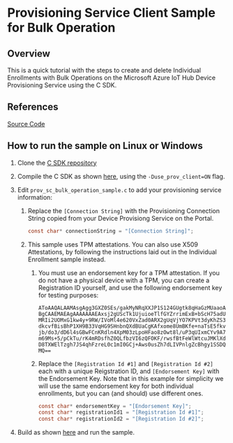 # Provisioning Service Client Sample for Bulk Operation

## Overview

This is a quick tutorial with the steps to create and delete Individual Enrollments with Bulk Operations on the Microsoft Azure IoT Hub Device Provisioning Service using the C SDK.

## References

[Source Code][source-code-link]

## How to run the sample on Linux or Windows

1. Clone the [C SDK repository][root-link]
2. Compile the C SDK as shown [here][devbox-setup-link], using the `-Duse_prov_client=ON` flag.
3. Edit `prov_sc_bulk_operation_sample.c` to add your provisioning service information:
    1. Replace the `[Connection String]` with the Provisioning Connection String copied from your Device Provisiong Service on the Portal.
        ```c
        const char* connectionString = "[Connection String]";
        ```

    2. This sample uses TPM attestations. You can also use X509 Attestations, by following the instructions laid out in the Individual Enrollment    sample instead.

        1. You must use an endorsement key for a TPM attestation.  If you do not have a physical device with a TPM, you can create a Registration ID yourself, and use the following endorsement key for testing purposes:

            ```AToAAQALAAMAsgAgg3GXZ0SEs/gakMyNRqXXJP1S124GUgtk8qHaGzMUaaoABgCAAEMAEAgAAAAAAAEAxsj2gUScTk1UjuioeTlfGYZrrimExB+bScH75adUMRIi2UOMxG1kw4y+9RW/IVoMl4e620VxZad0ARX2gUqVjYO7KPVt3dyKhZS3dkcvfBisBhP1XH9B33VqHG9SHnbnQXdBUaCgKAfxome8UmBKfe+naTsE5fkvjb/do3/dD6l4sGBwFCnKRdln4XpM03zLpoHFao8zOwt8l/uP3qUIxmCYv9A7m69Ms+5/pCkTu/rK4mRDsfhZ0QLfbzVI6zQFOKF/rwsfBtFeWlWtcuJMKlXdD8TXWElTzgh7JS4qhFzreL0c1mI0GCj+Aws0usZh7dLIVPnlgZcBhgy1SSDQMQ==```

        2. Replace the `[Registration Id #1]` and `[Registration Id #2]` each with a unique Reigstration ID, and `[Endorsement Key]` with the Endorsement Key. Note that in this example for simplicity we will use the same endorsement key for both individual enrollments, but you can (and should) use different ones.
            ```c
            const char* endorsementKey = "[Endorsement Key]";
            const char* registrationId1 = "[Registration Id #1]";
            const char* registrationId2 = "[Registration Id #2]";
            ```

4. Build as shown [here][devbox-setup-link] and run the sample.

[root-link]: https://github.com/Azure/azure-iot-sdk-c
[source-code-link]: ../../src
[tpm-simulator-link]: https://github.com/Azure/azure-iot-sdk-java/tree/master/provisioning/provisioning-tools/tpm-simulator
[dice-link]: https://azure.microsoft.com/en-us/blog/azure-iot-supports-new-security-hardware-to-strengthen-iot-security/
[devbox-setup-link]: ../../../doc/devbox_setup.md
[ca-cert-link]: ../../../tools/CACertificates